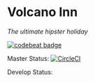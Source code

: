 # Volcano Inn
_The ultimate hipster holiday_

[![codebeat badge](https://codebeat.co/badges/b6a3d235-74dc-46fe-8823-894c1c5c5546)](https://codebeat.co/projects/github-com-afrp89-volcanoinn-master)


Master Status: [![CircleCI](https://circleci.com/gh/afrp89/volcanoinn/tree/master.svg?style=svg)](https://circleci.com/gh/afrp89/volcanoinn/tree/master)


Develop Status: 


